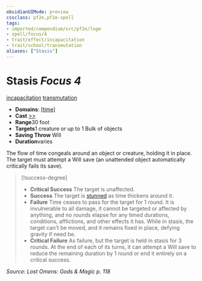 ```yaml
---
obsidianUIMode: preview
cssclass: pf2e,pf2e-spell
tags:
- imported/compendium/src/pf2e/logm
- spell/focus/4
- trait/effect/incapacitation
- trait/school/transmutation
aliases: ["Stasis"]
---
```

# Stasis *Focus 4*   
[incapacitation](incapacitation.md)  [transmutation](transmutation.md)  

- **Domains**: [[time](../setting/domains.md#Time)]
- **Cast** [>>](chapter-9-playing-the-game.md#Actions "Two-Action") 
- **Range**30 foot
- **Targets**1 creature or up to 1 Bulk of objects
- **Saving Throw** Will
- **Duration**varies

The flow of time congeals around an object or creature, holding it in place. The target must attempt a Will save (an unattended object automatically critically fails its save).

> [!success-degree] 
> - **Critical Success** The target is unaffected.
> - **Success** The target is [stunned](conditions.md#Stunned) as time thickens around it.
> - **Failure** Time ceases to pass for the target for 1 round. It is invulnerable to all damage, it cannot be targeted or affected by anything, and no rounds elapse for any timed durations, conditions, afflictions, and other effects it has. While in stasis, the target can't be moved, and it remains fixed in place, defying gravity if need be.
> - **Critical Failure** As failure, but the target is held in stasis for 3 rounds. At the end of each of its turns, it can attempt a Will save to reduce the remaining duration by 1 round or end it entirely on a critical success.

*Source: Lost Omens: Gods & Magic p. 118*